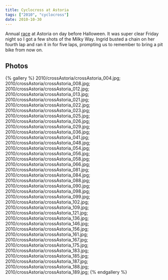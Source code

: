 ```yaml
---
title: Cyclocross at Astoria
tags: ["2010", "cyclocross"]
date: 2010-10-30
---
```

Annual <a href="http://www.crosscrusade.com/">race</a> at Astoria on day before Halloween.  It was super clear Friday night so I got a few shots of the Milky Way.  Ingrid busted a chain on her fourth lap and ran it in for five laps, prompting us to remember to bring a pit bike from now on.

## Photos 

{% gallery %} 
2010/crossAstoria/crossAstoria_004.jpg;
2010/crossAstoria/crossAstoria_008.jpg;
2010/crossAstoria/crossAstoria_012.jpg;
2010/crossAstoria/crossAstoria_013.jpg;
2010/crossAstoria/crossAstoria_021.jpg;
2010/crossAstoria/crossAstoria_022.jpg;
2010/crossAstoria/crossAstoria_023.jpg;
2010/crossAstoria/crossAstoria_025.jpg;
2010/crossAstoria/crossAstoria_026.jpg;
2010/crossAstoria/crossAstoria_029.jpg;
2010/crossAstoria/crossAstoria_036.jpg;
2010/crossAstoria/crossAstoria_041.jpg;
2010/crossAstoria/crossAstoria_048.jpg;
2010/crossAstoria/crossAstoria_054.jpg;
2010/crossAstoria/crossAstoria_056.jpg;
2010/crossAstoria/crossAstoria_058.jpg;
2010/crossAstoria/crossAstoria_066.jpg;
2010/crossAstoria/crossAstoria_081.jpg;
2010/crossAstoria/crossAstoria_084.jpg;
2010/crossAstoria/crossAstoria_088.jpg;
2010/crossAstoria/crossAstoria_090.jpg;
2010/crossAstoria/crossAstoria_098.jpg;
2010/crossAstoria/crossAstoria_099.jpg;
2010/crossAstoria/crossAstoria_102.jpg;
2010/crossAstoria/crossAstoria_109.jpg;
2010/crossAstoria/crossAstoria_121.jpg;
2010/crossAstoria/crossAstoria_136.jpg;
2010/crossAstoria/crossAstoria_146.jpg;
2010/crossAstoria/crossAstoria_156.jpg;
2010/crossAstoria/crossAstoria_161.jpg;
2010/crossAstoria/crossAstoria_167.jpg;
2010/crossAstoria/crossAstoria_175.jpg;
2010/crossAstoria/crossAstoria_183.jpg;
2010/crossAstoria/crossAstoria_185.jpg;
2010/crossAstoria/crossAstoria_187.jpg;
2010/crossAstoria/crossAstoria_188.jpg;
2010/crossAstoria/crossAstoria_189.jpg;
{% endgallery %}
